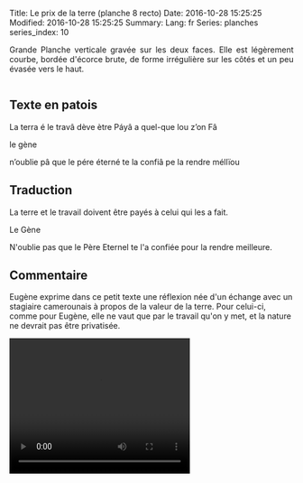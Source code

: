 Title: Le prix de la terre (planche 8 recto)
Date: 2016-10-28 15:25:25
Modified: 2016-10-28 15:25:25
Summary: 
Lang: fr
Series: planches
series_index: 10

<p style="text-align:justify;">Grande Planche verticale gravée sur les
deux faces. Elle est légèrement courbe, bordée d'écorce brute, de
forme irrégulière sur les côtés et un peu évasée vers le haut.</p>

<div style="display: table; clear: both;"></div>

<figure class="image-block" style="float: left;">
  <img alt="" src="{static}/images/planche_8.png">
  <figcaption style="max-width: 200px"></figcaption>
</figure>

## Texte en patois

La terra é le travâ dève ètre Páyâ a quel-que lou z’on Fâ

le gène

n’oublie pâ que le pére éterné te la confiâ pe la rendre méllïou

## Traduction

La terre et le travail doivent être payés à celui qui les a fait.

Le Gène

N'oublie pas que le Père Eternel te l'a confiée pour la rendre meilleure.

## Commentaire

Eugène exprime dans ce petit texte une réflexion née d'un échange avec
un stagiaire camerounais à propos de la valeur de la terre. Pour
celui-ci, comme pour Eugène, elle ne vaut que par le travail qu'on y
met, et la nature ne devrait pas être privatisée. </p>

<video width="320" height="240" controls>
  <source src="https://d1njpgd0ygatdn.cloudfront.net/video_8.mp4" type="video/mp4">
</video>
